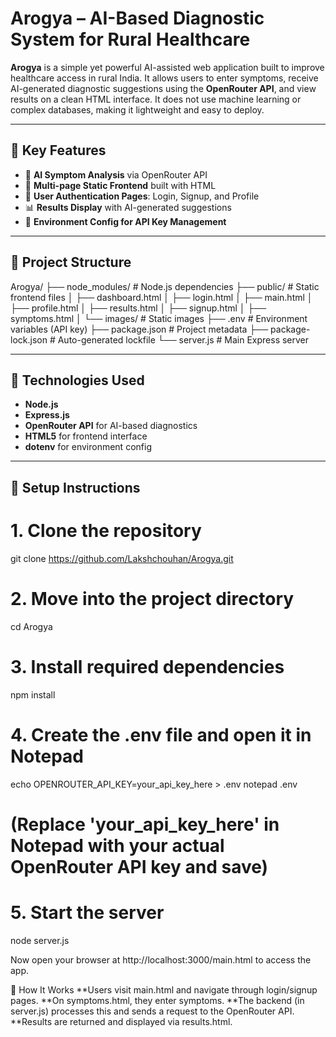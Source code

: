# Arogya – AI-Based Diagnostic System for Rural Healthcare

**Arogya** is a simple yet powerful AI-assisted web application built to improve healthcare access in rural India. It allows users to enter symptoms, receive AI-generated diagnostic suggestions using the **OpenRouter API**, and view results on a clean HTML interface. It does not use machine learning or complex databases, making it lightweight and easy to deploy.

---

## 🌟 Key Features

- 🧠 **AI Symptom Analysis** via OpenRouter API
- 🧾 **Multi-page Static Frontend** built with HTML
- 👤 **User Authentication Pages**: Login, Signup, and Profile
- 📊 **Results Display** with AI-generated suggestions
- 🔐 **Environment Config for API Key Management**

---

## 📁 Project Structure

Arogya/
├── node_modules/ # Node.js dependencies
├── public/ # Static frontend files
│ ├── dashboard.html
│ ├── login.html
│ ├── main.html
│ ├── profile.html
│ ├── results.html
│ ├── signup.html
│ ├── symptoms.html
│ └── images/ # Static images
├── .env # Environment variables (API key)
├── package.json # Project metadata
├── package-lock.json # Auto-generated lockfile
└── server.js # Main Express server


---

## 🧰 Technologies Used

- **Node.js**
- **Express.js**
- **OpenRouter API** for AI-based diagnostics
- **HTML5** for frontend interface
- **dotenv** for environment config

---

## 🚀 Setup Instructions

# 1. Clone the repository
git clone https://github.com/Lakshchouhan/Arogya.git

# 2. Move into the project directory
cd Arogya

# 3. Install required dependencies
npm install

# 4. Create the .env file and open it in Notepad
echo OPENROUTER_API_KEY=your_api_key_here > .env
notepad .env

# (Replace 'your_api_key_here' in Notepad with your actual OpenRouter API key and save)

# 5. Start the server
node server.js

Now open your browser at http://localhost:3000/main.html to access the app.


🧪 How It Works
**Users visit main.html and navigate through login/signup pages.
**On symptoms.html, they enter symptoms.
**The backend (in server.js) processes this and sends a request to the OpenRouter API.
**Results are returned and displayed via results.html.

